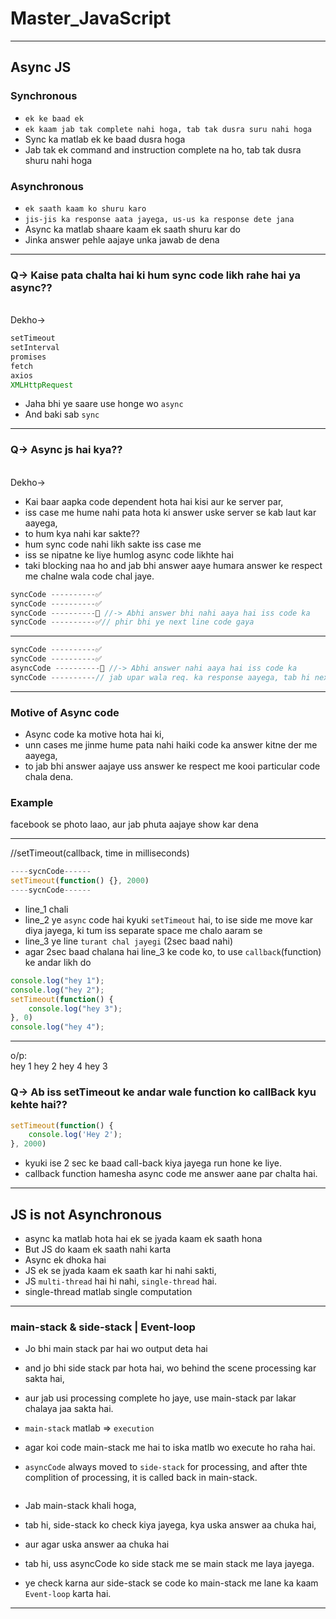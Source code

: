 # Master_JavaScript
---
## Async JS

### Synchronous
- `ek ke baad ek`
- `ek kaam jab tak complete nahi hoga, tab tak dusra suru nahi hoga`
- Sync ka matlab ek ke baad dusra hoga
- Jab tak ek command and instruction complete na ho, tab tak dusra shuru nahi hoga
### Asynchronous
- `ek saath kaam ko shuru karo`
- `jis-jis ka response aata jayega, us-us ka response dete jana`
- Async ka matlab shaare kaam ek saath shuru kar do
- Jinka answer pehle aajaye unka jawab de dena
---
### Q-> Kaise pata chalta hai ki hum sync code likh rahe hai ya async??
</br>
Dekho->
</br>

```js
setTimeout
setInterval
promises
fetch
axios
XMLHttpRequest
```
- Jaha bhi ye saare use honge wo `async`
- And baki sab `sync`

---

### Q-> Async js hai kya??
</br>
Dekho->
</br>

- Kai baar aapka code dependent hota hai kisi aur ke server par,
- iss case me hume nahi pata hota ki answer uske server se kab laut kar aayega,
- to hum kya nahi kar sakte??
- hum sync code nahi likh sakte iss case me
- iss se nipatne ke liye humlog async code likhte hai
- taki blocking naa ho and jab bhi answer aaye humara answer ke respect me chalne wala code chal jaye.

```js
syncCode ----------✅
syncCode ----------✅
syncCode ----------🤔 //-> Abhi answer bhi nahi aaya hai iss code ka
syncCode ----------✅// phir bhi ye next line code gaya
```
---

```js
syncCode ----------✅
syncCode ----------✅
asyncCode ----------🤔 //-> Abhi answer nahi aaya hai iss code ka
syncCode ----------// jab upar wala req. ka response aayega, tab hi next line chalega
```
---

### Motive of Async code

- Async code ka motive hota hai ki,
- unn cases me jinme hume pata nahi haiki code ka answer kitne der me aayega,
- to jab bhi answer aajaye uss answer ke respect me kooi particular code chala dena.

### Example
facebook se photo laao, aur jab phuta aajaye show kar dena

---

//setTimeout(callback, time in milliseconds)

```js
----sycnCode------
setTimeout(function() {}, 2000)
----sycnCode------
```

- line_1 chali
- line_2 ye `async` code hai kyuki `setTimeout` hai, to ise side me move kar diya jayega, ki tum iss separate space me chalo aaram se
- line_3 ye line `turant chal jayegi` (2sec baad nahi)
- agar 2sec baad chalana hai line_3 ke code ko, to use `callback`(function) ke andar likh do

```js
console.log("hey 1");
console.log("hey 2");
setTimeout(function() {
    console.log("hey 3");
}, 0)
console.log("hey 4");
```
---
o/p: </br>
hey 1
hey 2
hey 4
hey 3

### Q-> Ab iss setTimeout ke andar wale function ko callBack kyu kehte hai??
```js
setTimeout(function() {
    console.log('Hey 2');
}, 2000)
```
- kyuki ise 2 sec ke baad call-back kiya jayega run hone ke liye.
- callback function hamesha async code me answer aane par chalta hai.
---
## JS is not Asynchronous
- async ka matlab hota hai ek se jyada kaam ek saath hona
- But JS do kaam ek saath nahi karta
- Async ek dhoka hai
- JS ek se jyada kaam ek saath kar hi nahi sakti,
- JS `multi-thread` hai hi nahi, `single-thread` hai.
- single-thread matlab single computation

---

### main-stack & side-stack | Event-loop
- Jo bhi main stack par hai wo output deta hai
- and jo bhi side stack par hota hai, wo behind the scene processing kar sakta hai,
- aur jab usi processing complete ho jaye, use main-stack par lakar chalaya jaa sakta hai.

- `main-stack` matlab => `execution`
- agar koi code main-stack me hai to iska matlb wo execute ho raha hai.

- `asyncCode` always moved to `side-stack` for processing, and after thte complition of processing, it is called back in main-stack.

<img src="" />

- Jab main-stack khali hoga,
- tab hi, side-stack ko check kiya jayega, kya uska answer aa chuka hai, 
- aur agar uska answer aa chuka hai
- tab hi, uss asyncCode ko side stack me se main stack me laya jayega.

- ye check karna aur side-stack se code ko main-stack me lane ka kaam `Event-loop` karta hai.

---
